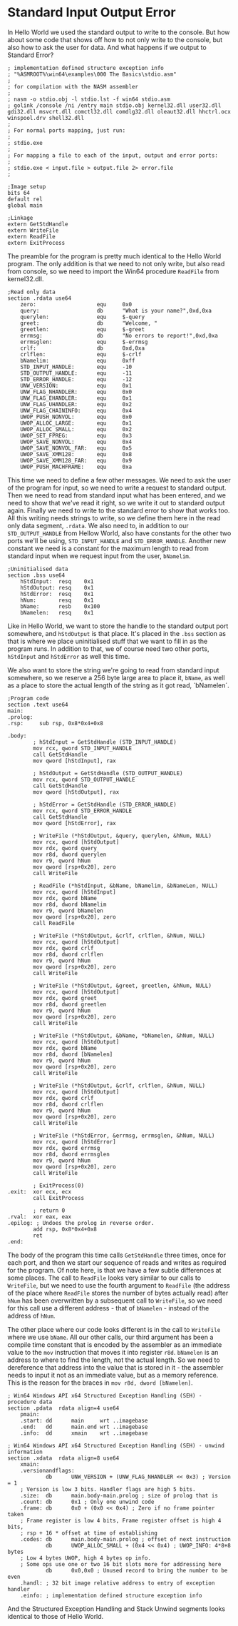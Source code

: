 # Standard Input Output Error

In Hello World we used the standard output to write to the console. But how about some code that shows off how to not only write to the console, but also how to ask the user for data. And what happens if we output to Standard Error?

```Assembly
; implementation defined structure exception info
; "%ASMROOT%\win64\examples\000 The Basics\stdio.asm"
;
; for compilation with the NASM assembler
;
; nasm -o stdio.obj -l stdio.lst -f win64 stdio.asm
; golink /console /ni /entry main stdio.obj kernel32.dll user32.dll gdi32.dll msvcrt.dll comctl32.dll comdlg32.dll oleaut32.dll hhctrl.ocx winspool.drv shell32.dll
;
; For normal ports mapping, just run:
;
; stdio.exe
;
; For mapping a file to each of the input, output and error ports:
;
; stdio.exe < input.file > output.file 2> error.file
;

;Image setup
bits 64
default rel
global main

;Linkage
extern GetStdHandle
extern WriteFile
extern ReadFile
extern ExitProcess
```

The preamble for the program is pretty much identical to the Hello World program. The only addition is that we need to not only write, but also read from console, so we need to import the Win64 procedure `ReadFile` from kernel32.dll.

```Assembly
;Read only data
section .rdata use64
    zero:                   equ     0x0
    query:                  db      "What is your name?",0xd,0xa
    querylen:               equ     $-query
    greet:                  db      "Welcome, "
    greetlen:               equ     $-greet
    errmsg:                 db      "No errors to report!",0xd,0xa
    errmsglen:              equ     $-errmsg
    crlf:                   db      0xd,0xa
    crlflen:                equ     $-crlf
    bNamelim:               equ     0xff
    STD_INPUT_HANDLE:       equ     -10
    STD_OUTPUT_HANDLE:      equ     -11
    STD_ERROR_HANDLE:       equ     -12
    UNW_VERSION:            equ     0x1
    UNW_FLAG_NHANDLER:      equ     0x0
    UNW_FLAG_EHANDLER:      equ     0x1
    UNW_FLAG_UHANDLER:      equ     0x2
    UNW_FLAG_CHAININFO:     equ     0x4
    UWOP_PUSH_NONVOL:       equ     0x0
    UWOP_ALLOC_LARGE:       equ     0x1
    UWOP_ALLOC_SMALL:       equ     0x2
    UWOP_SET_FPREG:         equ     0x3
    UWOP_SAVE_NONVOL:       equ     0x4
    UWOP_SAVE_NONVOL_FAR:   equ     0x5
    UWOP_SAVE_XMM128:       equ     0x8
    UWOP_SAVE_XMM128_FAR:   equ     0x9
    UWOP_PUSH_MACHFRAME:    equ     0xa
```

This time we need to define a few other messages. We need to ask the user of the program for input, so we need to write a request to standard output. Then we need to read from standard input what has been entered, and we need to show that we've read it right, so we write it out to standard output again. Finally we need to write to the standard error to show that works too. All this writing needs strings to write, so we define them here in the read only data segment, `.rdata`. We also need to, in addition to our `STD_OUTPUT_HANDLE` from Hellow World, also have constants for the other two ports we'll be using, `STD_INPUT_HANDLE` and `STD_ERROR_HANDLE`. Another new constant we need is a constant for the maximum length to read from standard input when we request input from the user, `bNamelim`.

```Assembly
;Uninitialised data
section .bss use64
    hStdInput:  resq    0x1
    hStdOutput: resq    0x1
    hStdError:  resq    0x1
    hNum:       resq    0x1
    bName:      resb    0x100
    bNamelen:   resq    0x1
```

Like in Hello World, we want to store the handle to the standard output port somewhere, and `hStdOutput` is that place. It's placed in the `.bss` section as that is where we place uninitialised stuff that we want to fill in as the program runs. In addition to that, we of course need two other ports, `hStdInput` and `hStdError` as well this time.

We also want to store the string we're going to read from standard input somewhere, so we reserve a 256 byte large area to place it, `bName`, as well as a place to store the actual length of the string as it got read, ´bNamelen´.

```Assembly
;Program code
section .text use64
main:
.prolog:
.rsp:     sub rsp, 0x8*0x4+0x8

.body:
        ; hStdInput = GetStdHandle (STD_INPUT_HANDLE)
        mov rcx, qword STD_INPUT_HANDLE
        call GetStdHandle
        mov qword [hStdInput], rax

        ; hStdOutput = GetStdHandle (STD_OUTPUT_HANDLE)
        mov rcx, qword STD_OUTPUT_HANDLE
        call GetStdHandle
        mov qword [hStdOutput], rax

        ; hStdError = GetStdHandle (STD_ERROR_HANDLE)
        mov rcx, qword STD_ERROR_HANDLE
        call GetStdHandle
        mov qword [hStdError], rax

        ; WriteFile (*hStdOutput, &query, querylen, &hNum, NULL)
        mov rcx, qword [hStdOutput]
        mov rdx, qword query
        mov r8d, dword querylen
        mov r9, qword hNum
        mov qword [rsp+0x20], zero
        call WriteFile

        ; ReadFile (*hStdInput, &bName, bNamelim, &bNameLen, NULL)
        mov rcx, qword [hStdInput]
        mov rdx, qword bName
        mov r8d, dword bNamelim
        mov r9, qword bNamelen
        mov qword [rsp+0x20], zero
        call ReadFile

        ; WriteFile (*hStdOutput, &crlf, crlflen, &hNum, NULL)
        mov rcx, qword [hStdOutput]
        mov rdx, qword crlf
        mov r8d, dword crlflen
        mov r9, qword hNum
        mov qword [rsp+0x20], zero
        call WriteFile

        ; WriteFile (*hStdOutput, &greet, greetlen, &hNum, NULL)
        mov rcx, qword [hStdOutput]
        mov rdx, qword greet
        mov r8d, dword greetlen
        mov r9, qword hNum
        mov qword [rsp+0x20], zero
        call WriteFile

        ; WriteFile (*hStdOutput, &bName, *bNamelen, &hNum, NULL)
        mov rcx, qword [hStdOutput]
        mov rdx, qword bName
        mov r8d, dword [bNamelen]
        mov r9, qword hNum
        mov qword [rsp+0x20], zero
        call WriteFile

        ; WriteFile (*hStdOutput, &crlf, crlflen, &hNum, NULL)
        mov rcx, qword [hStdOutput]
        mov rdx, qword crlf
        mov r8d, dword crlflen
        mov r9, qword hNum
        mov qword [rsp+0x20], zero
        call WriteFile
        
        ; WriteFile (*hStdError, &errmsg, errmsglen, &hNum, NULL)
        mov rcx, qword [hStdError]
        mov rdx, qword errmsg
        mov r8d, dword errmsglen
        mov r9, qword hNum
        mov qword [rsp+0x20], zero
        call WriteFile

        ; ExitProcess(0)
.exit:  xor ecx, ecx
        call ExitProcess

        ; return 0
.rval:  xor eax, eax
.epilog: ; Undoes the prolog in reverse order.
        add rsp, 0x8*0x4+0x8
        ret
.end:
```

The body of the program this time calls `GetStdHandle` three times, once for each port, and then we start our sequence of reads and writes as required for the program. Of note here, is that we have a few subtle differences at some places. The call to `ReadFile` looks very similar to our calls to `WriteFile`, but we need to use the fourth argument to `ReadFile` (the address of the place where `ReadFile` stores the number of bytes actually read) after `hNum` has been overwritten by a subsequent call to `WriteFile`, so we need for this call use a different address - that of `bNamelen` - instead of the address of `hNum`.

The other place where our code looks different is in the call to `WriteFile` where we use `bName`. All our other calls, our third argument has been a compile time constant that is encoded by the assembler as an immediate value to the `mov` instruction that moves it into register `r8d`. `bNamelen` is an address to where to find the length, not the actual length. So we need to dereference that address into the value that is stored in it - the assembler needs to input it not as an immediate value, but as a memory reference. This is the reason for the braces in `mov r8d, dword [bNamelen]`. 

```Assembly
; Win64 Windows API x64 Structured Exception Handling (SEH) - procedure data
section .pdata  rdata align=4 use64
    pmain:
    .start: dd      main     wrt ..imagebase 
    .end:   dd      main.end wrt ..imagebase 
    .info:  dd      xmain    wrt ..imagebase 

; Win64 Windows API x64 Structured Exception Handling (SEH) - unwind information
section .xdata  rdata align=8 use64
    xmain:
    .versionandflags:
            db      UNW_VERSION + (UNW_FLAG_NHANDLER << 0x3) ; Version = 1
    ; Version is low 3 bits. Handler flags are high 5 bits.
    .size:  db      main.body-main.prolog ; size of prolog that is
    .count: db      0x1 ; Only one unwind code
    .frame: db      0x0 + (0x0 << 0x4) ; Zero if no frame pointer taken
    ; Frame register is low 4 bits, Frame register offset is high 4 bits,
    ; rsp + 16 * offset at time of establishing
    .codes: db      main.body-main.prolog ; offset of next instruction
            db      UWOP_ALLOC_SMALL + (0x4 << 0x4) ; UWOP_INFO: 4*8+8 bytes
    ; Low 4 bytes UWOP, high 4 bytes op info.
    ; Some ops use one or two 16 bit slots more for addressing here
            db      0x0,0x0 ; Unused record to bring the number to be even
    .handl: ; 32 bit image relative address to entry of exception handler
    .einfo: ; implementation defined structure exception info
```

And the Structured Exception Handling and Stack Unwind segments looks identical to those of Hello World.
